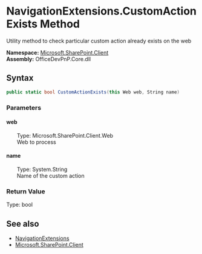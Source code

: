 # NavigationExtensions.CustomActionExists Method  
 Utility method to check particular custom action already exists on the web   

**Namespace:** [Microsoft.SharePoint.Client](Microsoft.SharePoint.Client.md)  
**Assembly:** OfficeDevPnP.Core.dll  
## Syntax
```C#
public static bool CustomActionExists(this Web web, String name)
```
### Parameters
#### web  
&emsp;&emsp;Type: Microsoft.SharePoint.Client.Web  
&emsp;&emsp;Web to process  

  

#### name  
&emsp;&emsp;Type: System.String  
&emsp;&emsp;Name of the custom action  

  

### Return Value
Type: bool  
  


## See also
- [NavigationExtensions](Microsoft.SharePoint.Client.NavigationExtensions.md) 
- [Microsoft.SharePoint.Client](Microsoft.SharePoint.Client.md) 

